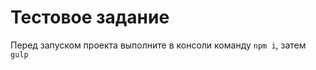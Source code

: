 <h1>Тестовое задание</h1>
<span>Перед запуском проекта выполните в консоли команду  <code>npm i</code>, затем <code>gulp</code> </span>